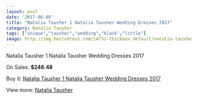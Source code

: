 ```yaml
---
layout: post
date: '2017-06-08'
title: "Natalia Tausher 1 Natalia Tausher Wedding Dresses 2017"
category: Natalia Tausher
tags: ["unique","tausher","wedding","black","little"]
image: http://img.hectodress.com/14731-thickbox_default/natalia-tausher-1-natalia-tausher-wedding-dresses-2013.jpg
---
```

Natalia Tausher 1 Natalia Tausher Wedding Dresses 2017

On Sales: **$248.48**
<a href="https://www.hectodress.com/natalia-tausher/7117-natalia-tausher-1-natalia-tausher-wedding-dresses-2013.html"><amp-img layout="responsive" width="600" height="600" src="//img.hectodress.com/14731-thickbox_default/natalia-tausher-1-natalia-tausher-wedding-dresses-2013.jpg" alt="Natalia Tausher 1 Natalia Tausher Wedding Dresses 2017 0" /></a>
<a href="https://www.hectodress.com/natalia-tausher/7117-natalia-tausher-1-natalia-tausher-wedding-dresses-2013.html"><amp-img layout="responsive" width="600" height="600" src="//img.hectodress.com/14733-thickbox_default/natalia-tausher-1-natalia-tausher-wedding-dresses-2013.jpg" alt="Natalia Tausher 1 Natalia Tausher Wedding Dresses 2017 1" /></a>
<a href="https://www.hectodress.com/natalia-tausher/7117-natalia-tausher-1-natalia-tausher-wedding-dresses-2013.html"><amp-img layout="responsive" width="600" height="600" src="//img.hectodress.com/14732-thickbox_default/natalia-tausher-1-natalia-tausher-wedding-dresses-2013.jpg" alt="Natalia Tausher 1 Natalia Tausher Wedding Dresses 2017 2" /></a>

Buy it: [Natalia Tausher 1 Natalia Tausher Wedding Dresses 2017](https://www.hectodress.com/natalia-tausher/7117-natalia-tausher-1-natalia-tausher-wedding-dresses-2013.html "Natalia Tausher 1 Natalia Tausher Wedding Dresses 2017")

View more: [Natalia Tausher](https://www.hectodress.com/123-natalia-tausher "Natalia Tausher")